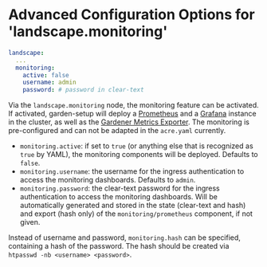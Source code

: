 # Advanced Configuration Options for 'landscape.monitoring'

```yaml
landscape:
  ...
  monitoring:
    active: false
    username: admin
    password: # password in clear-text
```

Via the `landscape.monitoring` node, the monitoring feature can be activated. If activated, garden-setup will deploy a [Prometheus](https://prometheus.io/) and a [Grafana](https://grafana.com/) instance in the cluster, as well as the [Gardener Metrics Exporter](https://github.com/gardener/gardener-metrics-exporter). The monitoring is pre-configured and can not be adapted in the `acre.yaml` currently.
- `monitoring.active`: if set to `true` (or anything else that is recognized as `true` by YAML), the monitoring components will be deployed. Defaults to `false`.
- `monitoring.username`: the username for the ingress authentication to access the monitoring dashboards. Defaults to `admin`.
- `monitoring.password`: the clear-text password for the ingress authentication to access the monitoring dashboards. Will be automatically generated and stored in the state (clear-text and hash) and export (hash only) of the `monitoring/prometheus` component, if not given.

Instead of username and password, `monitoring.hash` can be specified, containing a hash of the password. The hash should be created via `htpasswd -nb <username> <password>`.